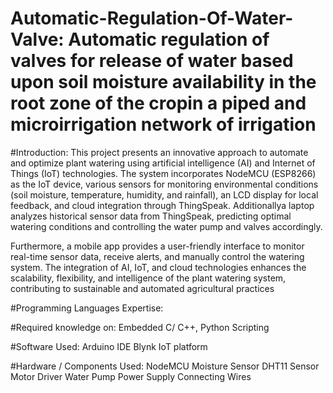 # Automatic-Regulation-Of-Water-Valve: Automatic regulation of valves for release of water based upon soil moisture availability in the root zone of the cropin a piped and microirrigation network of irrigation

#Introduction:
This project presents an innovative approach to automate and optimize plant watering using artificial intelligence (AI) and Internet of Things (IoT) technologies. The system incorporates NodeMCU (ESP8266) as the IoT device, various sensors for monitoring environmental conditions (soil moisture, temperature, humidity, and rainfall), an LCD display for local feedback, and cloud integration through ThingSpeak. Additionallya laptop analyzes historical sensor data from ThingSpeak, predicting optimal watering conditions and controlling the water pump and valves accordingly.

Furthermore, a mobile app provides a user-friendly interface to monitor real-time sensor data, receive alerts, and manually control the watering system. The integration of AI, IoT, and cloud technologies enhances the scalability, flexibility, and intelligence of the plant watering system, contributing to sustainable and automated agricultural practices

#Programming Languages Expertise:

#Required knowledge on: Embedded C/ C++, Python Scripting

#Software Used:
Arduino IDE
Blynk IoT platform

#Hardware / Components Used:
NodeMCU
Moisture Sensor
DHT11 Sensor
Motor Driver
Water Pump
Power Supply 
Connecting Wires

